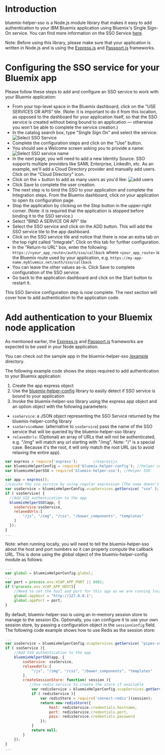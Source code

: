 # Introduction
bluemix-helper-sso is a Node.js module library that makes it easy to add authentication to your IBM Bluemix application using Bluemix's Single Sign-On service. You can find more information on the SSO Service [here](https://www.ng.bluemix.net/docs/#services/SingleSignOn/index.html#sso_gettingstarted).  

Note: Before using this library, please make sure that your application is written in Node.js and is using the [Express.js](http://expressjs.com/) and [Passport.js](http://passportjs.org/) frameworks.   

# Configuring the SSO service for your Bluemix app
Please follow these steps to add and configure an SSO service to work with your Bluemix application:  
* From your top-level space in the Bluemix dashboard, click on the "USE SERVICES OR APIS" tile. (Note: it is important to do it from this location, as opposed to the dashboard for your application itself, so that the SSO service is created without being bound to an application — otherwise you won't be able to complete the service creation.)
* In the catalog search box, type "Single Sign On" and select the service:
![Select SSO Service](images/SelectSSO.png)
* Complete the configuration steps and click on the "Use" button.  
* You should see a Welcome screen asking you to provide a name: ![Select SSO service name](images/configureSSO1.png)
* In the next page, you will need to add a new Identity Source. SSO supports multiple providers like SAML Enterprise, LinkedIn, etc. As an example, we'll add a Cloud Directory provider and manually add users. Click on the "Cloud Directory" icon.  
* Click on the + button to add as many users as you'd like: ![add users](images/addUser.png)
* Click Save to complete the user creation.
* The next step is to bind the SSO to your application and complete the Integration steps. From the Bluemix dashboard, click on your application to open its configuration page.
* Stop the application by clicking on the Stop button in the upper-right corner. (Note: it is required that the application is stopped before binding it to the SSO service.)  
* Select "BIND A SERVICE OR API" tile  
* Select the SSO service and click on the ADD button. This will add the SSO service tile to the app dashboard.
* Click on the SSO service tile and notice that there is now an extra tab on the top right called "Integrate". Click on this tab for further configuration.
* In the "Return-to URL" box, enter the following: `https://<your_app_route>/auth/sso/callback` where `<your_app_route>` is the Bluemix route used by your application, e.g. `https://my-app-name.mybluemix.net/auth/sso/callback`
* You can leave the other values as-is. Click Save to complete configuration of the SSO service.
* Go back to the application dashboard and click on the Start button to restart it.

This SSO Service configuration step is now complete. The next section will cover how to add authentication to the application code.

# Add authentication to your Bluemix node application
As mentioned earlier, the [Express.js](http://expressjs.com/) and [Passport.js](http://passportjs.org/) frameworks are expected to be used in your Node application.

You can check out the sample app in the bluemix-helper-sso
 [/example](https://github.com/ibm-cds-labs/bluemix-helper-sso/tree/master/example) directory.

The following example code shows the steps required to add authentication to your Bluemix application:

1. Create the app express object  
2. Use the [bluemix-helper-config](https://github.com/ibm-cds-labs/bluemix-helper-config) library to easily detect if SSO service is bound to your application   
3. Invoke the bluemix-helper-sso library using the express app object and an option object with the following parameters:
  * <code>ssoService</code>: a JSON object representing the SSO Service returned by the bluemix-helper-config library  
  * <code>ssoServiceName</code>: (alternative to `ssoService`) pass the name of the SSO service that will be queried by the bluemix-helper-sso library
  * <code>relaxedUrls</code>: (Optional) an array of URLs that will not be authenticated, e.g. "/img" will match any url starting with "/img". Note: "/" is a special case. Because it's the root, it will only match the root URL (as to avoid relaxing the entire app).

```javascript
var express = require('express');		//expressjs  
var bluemixHelperConfig = require('bluemix-helper-config'); //helper config to locate sso service  
var bluemixHelperSSO = require('bluemix-helper-sso'); //Helper SSO  
...
var app = express();  	
//Locate the sso service by using regular expression (The name doesn't have to match exactly)  
var ssoService = bluemixHelperConfig.vcapServices.getService( "sso" );  
if ( ssoService) {  
  //Add SSO authentication to the app
  bluemixHelperSSO(app, {
  	ssoService:ssoService,
  	relaxedUrls:[
		"/js", "/img", "/css", "/bower_components", "templates"
	]
  });
}
...  
```  

Note: when running locally, you will need to tell the bluemix-helper-sso about the host and port numbers so it can properly compute the callback URL. This is done using the global object of the bluemix-helper-config module as follows:  

```javascript  
...
var global = bluemixHelperConfig.global;
...
var port = process.env.VCAP_APP_PORT || 8082;
if (!process.env.VCAP_APP_HOST){
	//Need to set the host and port for this app as we are running locally
	global.appHost = "http://127.0.0.1";
	global.appPort = port;
}
``` 

By default, bluemix-helper-sso is using an in-memory session store to manage to the session IDs. Optionally, you can configure it to use your own session store, by passing a configuration object in the `sessionConfig` field. The following code example shows how to use Redis as the session store:  

```javascript
... 
var ssoService = bluemixHelperConfig.vcapServices.getService( "pipes-sso" );
if ( ssoService ){
	//Add SSO authentication to the app
	bluemixHelperSSO(app, {
		ssoService: ssoService,
		relaxedUrls:[
		    "/js", "/img", "/css", "/bower_components", "templates"
		],
		createSessionStore: function( session ){
		   //Use redis service to create the store if available
			var redisService = bluemixHelperConfig.vcapServices.getService("pipes-redis");
			if ( redisService ){
				var redisStore = require('connect-redis')(session);
				return new redisStore({
					host: redisService.credentials.hostname,
					port: redisService.credentials.port,
					pass: redisService.credentials.password
				});
			}
			return null;
		}
	});
}
...  
```  
